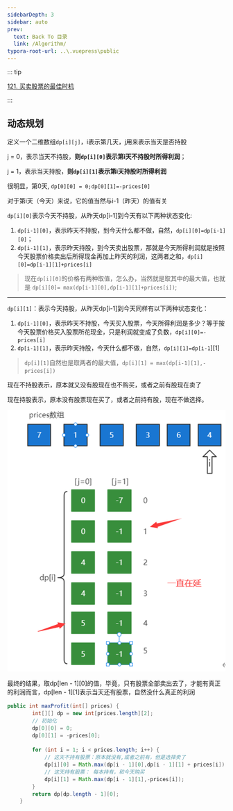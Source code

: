 ```yaml
---
sidebarDepth: 3
sidebar: auto
prev:
  text: Back To 目录
  link: /Algorithm/
typora-root-url: ..\.vuepress\public
---
```




::: tip

[121. 买卖股票的最佳时机](https://leetcode.cn/problems/best-time-to-buy-and-sell-stock/)

:::



## 动态规划

定义一个二维数组`dp[i][j]`，i表示第几天，j用来表示当天是否持股

j = 0，表示当天不持股，**则`dp[i][0]`表示第i天不持股时所得利润**；

j = 1，表示当天持股，**则`dp[i][1]`表示第i天持股时所得利润**

很明显，第0天, `dp[0][0] = 0;dp[0][1]=-prices[0]`

对于第i天（今天）来说，它的值当然与i-1（昨天）的值有关

`dp[i][0]`表示今天不持股，从昨天dp[i-1]到今天有以下两种状态变化:

1. `dp[i-1][0]`，表示昨天不持股，到今天什么都不做，自然，`dp[i][0]=dp[i-1][0]`；
2. `dp[i-1][1]`，表示昨天持股，到今天卖出股票，那就是今天所得利润就是按照今天股票价格卖出后所得现金再加上昨天的利润，这两者之和，`dp[i][0]=dp[i-1][1]+prices[i]`

> 现在`dp[i][0]`的价格有两种取值，怎么办，当然就是取其中的最大值，也就是 `dp[i][0]= max(dp[i-1][0],dp[i-1][1]+prices[i])`;

---------

`dp[i][1]`：表示今天持股，从昨天dp[i-1]到今天同样有以下两种状态变化：

1. `dp[i-1][0]`，表示昨天不持股，今天买入股票，今天所得利润是多少？等于按今天股票价格买入股票所花现金，只是利润就变成了负数，`dp[i][0]=-prices[i]`
2. `dp[i-1][1]`，表示昨天持股，今天什么都不做，自然，`dp[i][1]=dp[i-1`][1]

> `dp[i][1]`自然也是取两者的最大值，`dp[i][1] = max(dp[i-1][1],-prices[i])`



现在不持股表示，原本就又没有股现在也不购买，或者之前有股现在卖了

现在持股表示，原本没有股票现在买了，或者之前持有股，现在不做选择。

![image-20230924235324642](/images/algorithm/image-20230924235324642.png)

最终的结果，取dp[len - 1][0]的值，毕竟，只有股票全部卖出去了，才能有真正的利润而言，dp[len - 1][1]表示当天还有股票，自然没什么真正的利润

```java
public int maxProfit(int[] prices) {
        int[][] dp = new int[prices.length][2];
        // 初始化
        dp[0][0] = 0;
        dp[0][1] = -prices[0];

        for (int i = 1; i < prices.length; i++) {
            // 这天不持有股票：原本就没有,或者之前有，但是选择卖了
            dp[i][0] = Math.max(dp[i - 1][0],dp[i - 1][1] + prices[i]);
            // 这天持有股票： 每本持有，和今天购买
            dp[i][1] = Math.max(dp[i - 1][1],-prices[i]);
        }
        return dp[dp.length - 1][0];
    }
```

